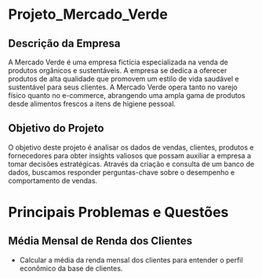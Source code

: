 # Projeto_Mercado_Verde

## Descrição da Empresa
A Mercado Verde é uma empresa fictícia especializada na venda de produtos orgânicos e sustentáveis. A empresa se dedica a oferecer produtos de alta qualidade que promovem um estilo de vida saudável e sustentável para seus clientes. A Mercado Verde opera tanto no varejo físico quanto no e-commerce, abrangendo uma ampla gama de produtos desde alimentos frescos a itens de higiene pessoal.

## Objetivo do Projeto
O objetivo deste projeto é analisar os dados de vendas, clientes, produtos e fornecedores para obter insights valiosos que possam auxiliar a empresa a tomar decisões estratégicas. Através da criação e consulta de um banco de dados, buscamos responder perguntas-chave sobre o desempenho e comportamento de vendas.

# Principais Problemas e Questões

## Média Mensal de Renda dos Clientes

 - Calcular a média da renda mensal dos clientes para entender o perfil econômico da base de clientes.
